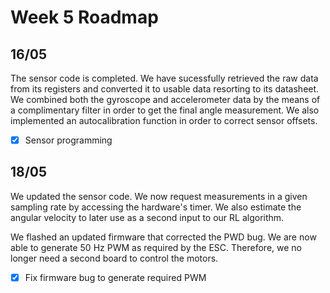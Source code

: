 # Week 5 Roadmap

## 16/05

The sensor code is completed. We have sucessfully retrieved the raw data from its registers and converted it to usable data resorting to its datasheet. We combined both the gyroscope and accelerometer data by the means of a complimentary filter in order to get the final angle measurement. We also implemented an autocalibration function in order to correct sensor offsets.

- [x] Sensor programming

## 18/05

We updated the sensor code. We now request measurements in a given sampling rate by accessing the hardware's timer. We also estimate the angular velocity to later use as a second input to our RL algorithm.

We flashed an updated firmware that corrected the PWD bug. We are now able to generate 50 Hz PWM as required by the ESC. Therefore, we no longer need a second board to control the motors. 

- [x] Fix firmware bug to generate required PWM 
